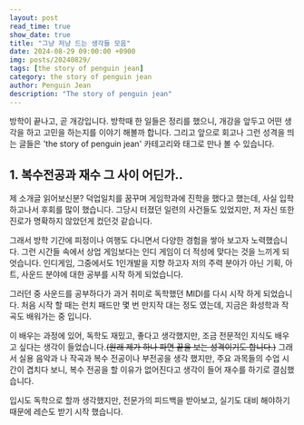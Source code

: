 ```yaml
---
layout: post
read_time: true
show_date: true
title: "그냥 저냥 드는 생각들 모음"
date: 2024-08-29 09:00:00 +0900
img: posts/20240829/
tags: [the story of penguin jean]
category: the story of penguin jean
author: Penguin Jean
description: "The story of penguin jean"
---
```


방학이 끝나고, 곧 개강입니다. 방학때 한 일들은 정리를 했으니, 개강을 앞두고 어떤 생각을 하고 고민을 하는지를 이야기 해볼까 합니다. 그리고 앞으로 회고나 그런 성격을 띄는 글들은 'the story of penguin jean'  카테고리와 태그로 만나 볼 수 있습니다.

## 1. 복수전공과 재수 그 사이 어딘가..

제 소개글 읽어보신분? 덕업일치를 꿈꾸며 게임학과에 진학을 했다고 했는데, 사실 입학하고나서 후회를 많이 했습니다. 그당시 터졌던 일련의 사건들도 있었지만, 저 자신 또한 진로가 명확하지 않았던게 컸던것 같습니다. 

그래서 방학 기간에 피정이나 여행도 다니면서 다양한 경험을 쌓아 보고자 노력했습니다. 그런 시간들 속에서 상업 게임보다는 인디 게임이 더 적성에 맞다는 것을 느끼게 되엇습니다.  인디게임, 그중에서도 1인개발을 지향 하고자 저의 주력 분야가 아닌 기획, 아트, 사운드 분야에 대한 공부를 시작 하게 되었습니다.

그러던 중 사운드를 공부하다가 과거 취미로 독학했던  MIDI를 다시 시작 하게 되었습니다. 처음 시작 할 때는 런치 패드만 몇 번 만지작 대는 정도 였는데, 지금은 화성학과 작곡도 배워가는 중 입니다.

이 배우는 과정에 있어, 독학도 재밌고, 좋다고 생각했지만, 조금 전문적인 지식도 배우고 싶다는 생각이 들었습니다.~~(원래 제가 하나 파면 끝을 보는 성격이기도 합니다.)~~  그래서 실용 음악과 나 작곡과 복수 전공이나 부전공을 생각 했지만, 주요 과목들의 수업 시간이 겹치다 보니, 복수 전공을 할 이유가 없어진다고 생각이 들어 재수를 하기로 결심했습니다. 

입시도 독학으로 할까 생각했지만,  전문가의 피드백을 받아보고, 실기도 대비 해야하기 때문에 레슨도 받기 시작 했습니다. 

## 